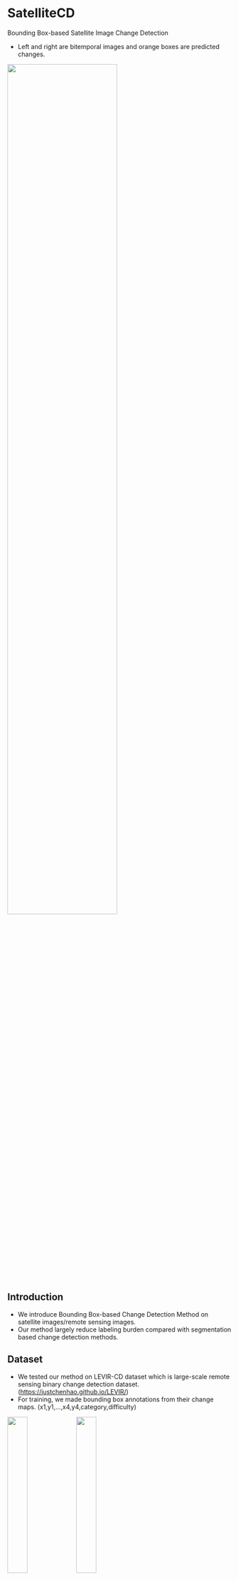 # SatelliteCD
Bounding Box-based Satellite Image Change Detection

- Left and right are bitemporal images and orange boxes are predicted changes.
<img src="https://user-images.githubusercontent.com/16814077/208929986-185eb955-db17-4815-99c7-ab21bc0d3c38.gif" width=70% height=70%>

Introduction
------------
- We introduce Bounding Box-based Change Detection Method on satellite images/remote sensing images.
- Our method largely reduce labeling burden compared with segmentation based change detection methods.

Dataset
-------------
- We tested our method on LEVIR-CD dataset which is large-scale remote sensing binary change detection dataset.
(https://justchenhao.github.io/LEVIR/)
- For training, we made bounding box annotations from their change maps.
   (x1,y1,...,x4,y4,category,difficulty)
<p float="left">  
  <img src="https://user-images.githubusercontent.com/16814077/208937426-6439efd5-4e3e-4f0d-a48f-1b025707cf10.png" width=30% height=30%>
  <img src="https://user-images.githubusercontent.com/16814077/208936388-f9074bb5-5ca8-4bb8-8e5c-c11033e0f520.PNG" width=30% height=30%>  
</p>



